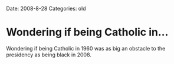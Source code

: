 Date: 2008-8-28
Categories: old

# Wondering if being Catholic in...

Wondering if being Catholic in 1960 was as big an obstacle to the presidency as being black in 2008.

